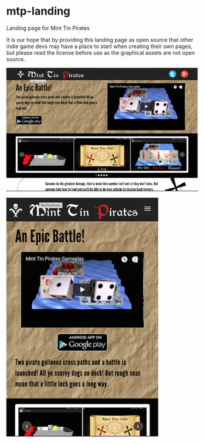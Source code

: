 # mtp-landing
Landing page for Mint Tin Pirates

It is our hope that by providing this landing page as open source that other indie game devs may have a place to start when creating their own pages, but please read the license before use as the graphical assets are not open source.

![Screenshot](/sample_desktop.png?raw=true)

![Screenshot](/sample_phone.png?raw=true)
